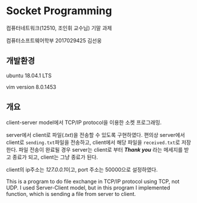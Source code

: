 # Socket Programming

컴퓨터네트워크(12510, 조인휘 교수님) 기말 과제

컴퓨터소프트웨어학부 2017029425 김선웅

## 개발환경

ubuntu 18.04.1 LTS

vim version 8.0.1453


## 개요
client-server model에서 TCP/IP protocol을 이용한 소켓 프로그래밍.

server에서 client로 파일(*.txt*)을 전송할 수 있도록 구현하였다.
편의상 server에서 client로 ```sending.txt```파일을 전송하고, client에서 해당 파일을 ```received.txt```로 저장한다.
파일 전송이 완료될 경우 server는 client로 부터 ***Thank you*** 라는 메세지를 받고 종료가 되고, client는 그냥 종료가 된다.

client의 ip주소는 *127.0.0.1*이고, port 주소는 50000으로 설정하였다.










This is a program to do file exchange in TCP/IP protocol using TCP, not UDP. I used Server-Client model, but in this program I implemented function, which is sending a file from server to client.
